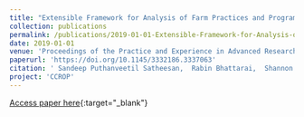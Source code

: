 ```yaml
---
title: "Extensible Framework for Analysis of Farm Practices and Programs"
collection: publications
permalink: /publications/2019-01-01-Extensible-Framework-for-Analysis-of-Farm-Practices-and-Programs
date: 2019-01-01
venue: 'Proceedings of the Practice and Experience in Advanced Research Computing on Rise of the Machines (Learning)'
paperurl: 'https://doi.org/10.1145/3332186.3337063'
citation: ' Sandeep Puthanveetil Satheesan,  Rabin Bhattarai,  Shannon Bradley,  Jonathan Coppess,  Lisa Gatzke,  Rishabh Gupta,  Hanseok Jeong,  Jong S. Lee,  Gowtham Naraharisetty,  Michal Ondrejcek,  Gary D. Schnitkey,  Yan Zhao,  Christopher M. Navarro, &quot;Extensible Framework for Analysis of Farm Practices and Programs.&quot; Proceedings of the Practice and Experience in Advanced Research Computing on Rise of the Machines (Learning), 2019.'
project: 'CCROP'
---
```

[Access paper here](https://doi.org/10.1145/3332186.3337063){:target="_blank"}
